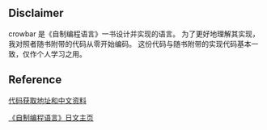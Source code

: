 ## Disclaimer

crowbar 是《自制编程语言》一书设计并实现的语言。
为了更好地理解其实现，我对照者随书附带的代码从零开始编码。
这份代码与随书附带的实现代码基本一致，仅作个人学习之用。

## Reference

[代码获取地址和中文资料](http://avnpc.com/pages/devlang)

[《自制编程语言》日文主页](http://kmaebashi.com/programmer/devlang/book/)

